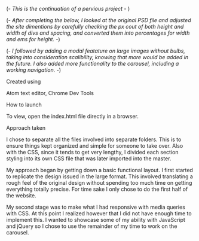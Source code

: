 
 (*- This is the continuation of a pervious project -* )

 (*- After completing the below, I looked at the original PSD file and adjusted the site dimentions by carefully checking the px cout of both height and width of divs and spacing, and converted them into percentages for width and ems for height. -*)

 (*- I followed by adding a modal featature on large images without bulbs, taking into consideration scalibility, knowing that more would be added in the future. I also added more functionality to the carousel, including a working navigation. -*)

Created using

Atom text editor, Chrome Dev Tools

How to launch

To view, open the index.html file directly in a browser.

Approach taken

 I chose to separate all the files involved into separate folders. This is to ensure things kept organized and simple for someone to take over. Also with the CSS, since it tends to get very lengthy, I divided each section styling into its own CSS file that was later imported into the master.

My approach began by getting down a basic functional layout. I first started to replicate the design issued in the large format. This involved translating a rough feel of the original design without spending too much time on getting everything totally precise. For time sake I only chose to do the first half of the website.

My second stage was to make what I had responsive with media queries with CSS. At this point I realized however that I did not have enough time to implement this. I wanted to showcase some of my ability with JavaScript and jQuery so I chose to use the remainder of my time to work on the carousel.
